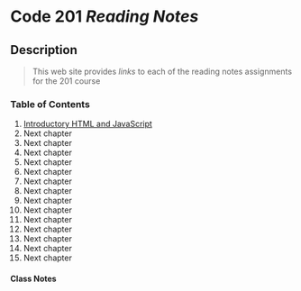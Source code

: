 # Code 201 ***Reading Notes***

## Description 
> This web site provides *links* to each of the reading notes assignments for the 201 course

### Table of Contents
1. [Introductory HTML and JavaScript](class-01.md)
1. Next chapter
1. Next chapter
1. Next chapter
1. Next chapter
1. Next chapter
1. Next chapter
1. Next chapter
1. Next chapter
1. Next chapter
1. Next chapter
1. Next chapter
1. Next chapter
1. Next chapter
1. Next chapter
#### Class Notes

